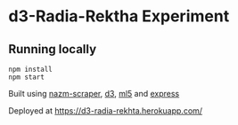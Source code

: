 # d3-Radia-Rektha Experiment

## Running locally
```
npm install
npm start
```

Built using [nazm-scraper](https://github.com/dra-ft/nazm-scraper), [d3](https://d3js.org/), [ml5](https://ml5js.org/) and [express](https://expressjs.com/) 

Deployed at https://d3-radia-rekhta.herokuapp.com/
